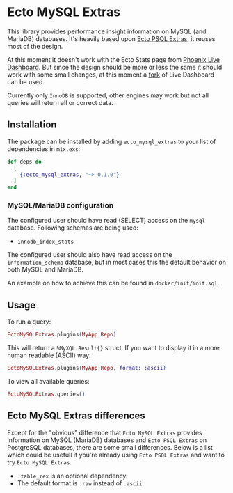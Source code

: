 # Ecto MySQL Extras

This library provides performance insight information on MySQL (and MariaDB) databases.
It's heavily based upon [Ecto PSQL Extras](https://github.com/pawurb/ecto_psql_extras), it reuses
most of the design.

At this moment it doesn't work with the Ecto Stats page from [Phoenix Live Dashboard](https://github.com/phoenixframework/phoenix_live_dashboard).
But since the design should be more or less the same it should work with some small changes, at this moment a
[fork](https://github.com/timothyvanderaerden/phoenix_live_dashboard) of Live Dashboard can be used.

Currently only `InnoDB` is supported, other engines may work but not all queries will return all or correct data.

## Installation

The package can be installed by adding `ecto_mysql_extras` to your list of dependencies in `mix.exs`:

```elixir
def deps do
  [
    {:ecto_mysql_extras, "~> 0.1.0"}
  ]
end
```

### MySQL/MariaDB configuration

The configured user should have read (SELECT) access on the `mysql` database. Following schemas are being used:

* `innodb_index_stats`

The configured user should also have read access on the `information_schema` database, but in most cases this the default
behavior on both MySQL and MariaDB.

An example on how to achieve this can be found in `docker/init/init.sql`.

## Usage

To run a query:

```elixir
EctoMySQLExtras.plugins(MyApp.Repo)
```
This will return a `%MyXQL.Result{}` struct. If you want to display it in a more human readable (ASCII) way:

```elixir
EctoMySQLExtras.plugins(MyApp.Repo, format: :ascii)
```

To view all available queries:

```elixir
EctoMySQLExtras.queries()
```


## Ecto MySQL Extras differences

Except for the "obvious" difference that `Ecto MySQL Extras` provides information on MySQL (MariaDB) databases and `Ecto PSQL Extras` on PostgreSQL databases, there are some small differences. Below is a list which could be usefull if you're already using `Ecto PSQL Extras` and want to try `Ecto MySQL Extras`.

* `:table_rex` is an optional dependency.
* The default format is `:raw` instead of `:ascii`.
